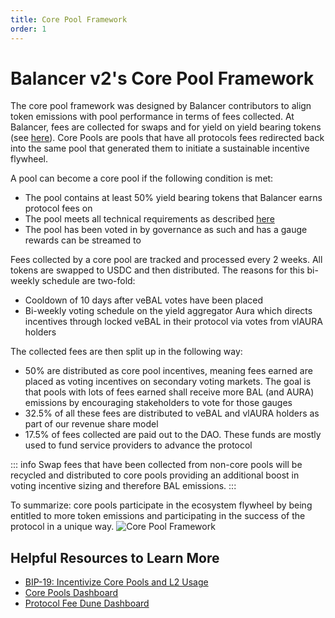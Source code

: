 ```yaml
---
title: Core Pool Framework
order: 1
---
```


# Balancer v2's Core Pool Framework
The core pool framework was designed by Balancer contributors to align token emissions with pool performance in terms of fees collected. At Balancer, fees are collected for swaps and for yield on yield bearing tokens (see [here](https://docs.balancer.fi/concepts/governance/protocol-fees.html#governable-protocol-fees)). Core Pools are pools that have all protocols fees redirected back into the same pool that generated them to initiate a sustainable incentive flywheel.

A pool can become a core pool if the following condition is met:

- The pool contains at least 50% yield bearing tokens that Balancer earns protocol fees on
- The pool meets all technical requirements as described [here](./onboard-yb-token.md)
- The pool has been voted in by governance as such and has a gauge rewards can be streamed to


Fees collected by a core pool are tracked and processed every 2 weeks. All tokens are swapped to USDC and then distributed. The reasons for this bi-weekly schedule are two-fold:

- Cooldown of 10 days after veBAL votes have been placed
- Bi-weekly voting schedule on the yield aggregator Aura which directs incentives through locked veBAL in their protocol via votes from vlAURA holders

The collected fees are then split up in the following way:

- 50% are distributed as core pool incentives, meaning fees earned are placed as voting incentives on secondary voting markets. The goal is that pools with lots of fees earned shall receive more BAL (and AURA) emissions by encouraging stakeholders to vote for those gauges
- 32.5% of all these fees are distributed to veBAL and vlAURA holders as part of our revenue share model
- 17.5% of fees collected are paid out to the DAO. These funds are mostly used to fund service providers to advance the protocol


::: info
Swap fees that have been collected from non-core pools will be recycled and distributed to core pools providing an additional boost in voting incentive sizing and therefore BAL emissions.
:::

To summarize: core pools participate in the ecosystem flywheel by being entitled to more token emissions and participating in the success of the protocol in a unique way.
![Core Pool Framework](/images/corePoolFramework.png)

## Helpful Resources to Learn More
- [BIP-19: Incentivize Core Pools and L2 Usage](https://forum.balancer.fi/t/bip-19-incentivize-core-pools-l2-usage/3329)
- [Core Pools Dashboard](https://balancer.defilytica.com/#/corePools)
- [Protocol Fee Dune Dashboard](https://dune.com/balancer/protocol-fees)
